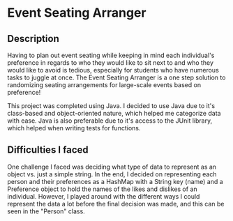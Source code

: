 # Event Seating Arranger

## Description
Having to plan out event seating while keeping in mind each individual's preference in regards to who they would like to sit next to and who they would like to avoid is tedious, especially for students who have numerous tasks to juggle at once. The Event Seating Arranger is a one step solution to randomizing seating arrangements for large-scale events based on preference!

This project was completed using Java. I decided to use Java due to it's class-based and object-oriented nature, which helped me categorize data with ease. Java is also preferable due to it's access to the JUnit library, which helped when writing tests for functions.

## Difficulties I faced

One challenge I faced was deciding what type of data to represent as an object vs. just a simple string. In the end, I decided on representing each person and their preferences as a HashMap with a String key (name) and a Preference object to hold the names of the likes and dislikes of an individual. However, I played around with the different ways I could represent the data a lot before the final decision was made, and this can be seen in the "Person" class.




